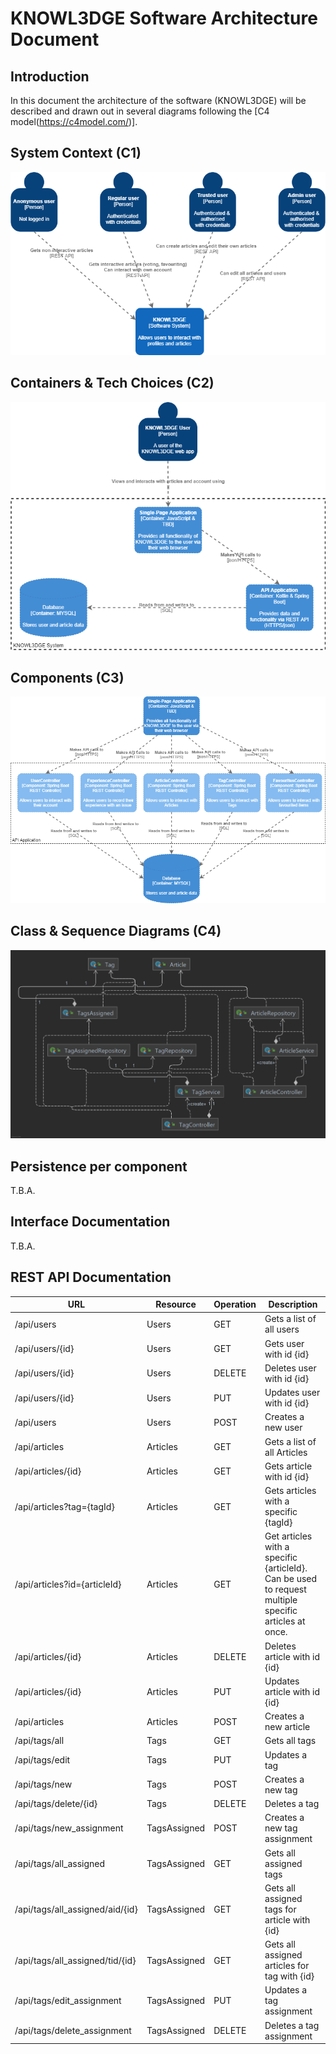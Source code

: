 # KNOWL3DGE Software Architecture Document

## Introduction

In this document the architecture of the software (KNOWL3DGE) will be described and drawn out in several diagrams following the [C4 model(https://c4model.com/)].

## System Context (C1)

![The system context diagram](media/knowl3dge-context.png)

## Containers & Tech Choices (C2)

![The container diagram](media/knowl3dge-containers.png)

## Components (C3)

![The components diagram](media/knowl3dge-components.png)

## Class & Sequence Diagrams (C4)

![The REST Controller class diagram](media/restcontrollers.png)

## Persistence per component

T.B.A.

## Interface Documentation

T.B.A.

## REST API Documentation

| URL                             | Resource     | Operation | Description                                                                                          |
| ------------------------------- | ------------ | --------- | ---------------------------------------------------------------------------------------------------- |
| /api/users                      | Users        | GET       | Gets a list of all users                                                                             |
| /api/users/{id}                 | Users        | GET       | Gets user with id {id}                                                                               |
| /api/users/{id}                 | Users        | DELETE    | Deletes user with id {id}                                                                            |
| /api/users/{id}                 | Users        | PUT       | Updates user with id {id}                                                                            |
| /api/users                      | Users        | POST      | Creates a new user                                                                                   |
| /api/articles                   | Articles     | GET       | Gets a list of all Articles                                                                          |
| /api/articles/{id}              | Articles     | GET       | Gets article with id {id}                                                                            |
| /api/articles?tag={tagId}       | Articles     | GET       | Gets articles with a specific {tagId}                                                                |
| /api/articles?id={articleId}    | Articles     | GET       | Get articles with a specific {articleId}. Can be used to request multiple specific articles at once. |
| /api/articles/{id}              | Articles     | DELETE    | Deletes article with id {id}                                                                         |
| /api/articles/{id}              | Articles     | PUT       | Updates article with id {id}                                                                         |
| /api/articles                   | Articles     | POST      | Creates a new article                                                                                |
| /api/tags/all                   | Tags         | GET       | Gets all tags                                                                                        |
| /api/tags/edit                  | Tags         | PUT       | Updates a tag                                                                                        |
| /api/tags/new                   | Tags         | POST      | Creates a new tag                                                                                    |
| /api/tags/delete/{id}           | Tags         | DELETE    | Deletes a tag                                                                                        |
| /api/tags/new_assignment        | TagsAssigned | POST      | Creates a new tag assignment                                                                         |
| /api/tags/all_assigned          | TagsAssigned | GET       | Gets all assigned tags                                                                               |
| /api/tags/all_assigned/aid/{id} | TagsAssigned | GET       | Gets all assigned tags for article with {id}                                                         |
| /api/tags/all_assigned/tid/{id} | TagsAssigned | GET       | Gets all assigned articles for tag with {id}                                                         |
| /api/tags/edit_assignment       | TagsAssigned | PUT       | Updates a tag assignment                                                                             |
| /api/tags/delete_assignment     | TagsAssigned | DELETE    | Deletes a tag assignment                                                                             |
